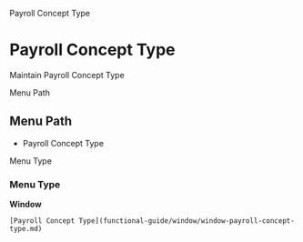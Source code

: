 
Payroll Concept Type
# Payroll Concept Type


Maintain Payroll Concept Type

Menu Path
## Menu Path



- Payroll Concept Type

Menu Type
### Menu Type

**Window**


```
[Payroll Concept Type](functional-guide/window/window-payroll-concept-type.md)
```